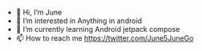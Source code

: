 - 👋 Hi, I’m June
- 👀 I’m interested in Anything in android 
- 🌱 I’m currently learning Android jetpack compose
- 📫 How to reach me https://twitter.com/June5JuneGo

<!---
judev2/judev2 is a ✨ special ✨ repository because its `README.md` (this file) appears on your GitHub profile.
You can click the Preview link to take a look at your changes.
--->
